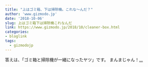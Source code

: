 ```yaml
---
title: "上はゴミ箱、下は掃除機。これな〜んだ？"
author: 'www.gizmodo.jp'
date: '2018-10-06'
slug: 上はゴミ箱下は掃除機これなんだ
link: https://www.gizmodo.jp/2018/10/cleaner-box.html
categories:
- bloglink
tags:
  - gizmodojp
---
```


答えは、「ゴミ箱と掃除機が一緒になったヤツ」です。 まんまじゃん！[... <i class="fas fa-external-link-alt"></i>](https://www.gizmodo.jp/2018/10/cleaner-box.html)

